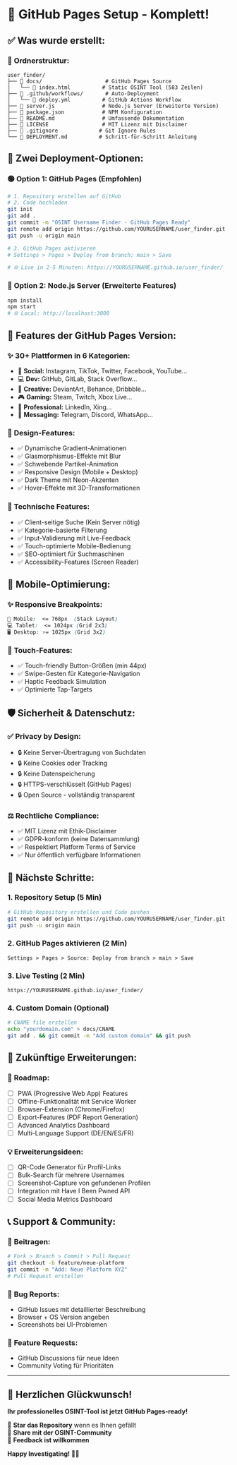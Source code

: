 # 🎉 GitHub Pages Setup - Komplett!

## ✅ Was wurde erstellt:

### 📁 **Ordnerstruktur:**
```
user_finder/
├── 📁 docs/                    # GitHub Pages Source
│   └── 📄 index.html          # Static OSINT Tool (583 Zeilen)
├── 📁 .github/workflows/       # Auto-Deployment
│   └── 📄 deploy.yml          # GitHub Actions Workflow
├── 📄 server.js               # Node.js Server (Erweiterte Version)
├── 📄 package.json            # NPM Konfiguration
├── 📄 README.md               # Umfassende Dokumentation
├── 📄 LICENSE                 # MIT Lizenz mit Disclaimer
├── 📄 .gitignore             # Git Ignore Rules
└── 📄 DEPLOYMENT.md          # Schritt-für-Schritt Anleitung
```

## 🚀 **Zwei Deployment-Optionen:**

### 🟢 **Option 1: GitHub Pages (Empfohlen)**
```bash
# 1. Repository erstellen auf GitHub
# 2. Code hochladen
git init
git add .
git commit -m "OSINT Username Finder - GitHub Pages Ready"
git remote add origin https://github.com/YOURUSERNAME/user_finder.git
git push -u origin main

# 3. GitHub Pages aktivieren
# Settings > Pages > Deploy from branch: main > Save

# 🌐 Live in 2-5 Minuten: https://YOURUSERNAME.github.io/user_finder/
```

### 🔴 **Option 2: Node.js Server (Erweiterte Features)**
```bash
npm install
npm start
# 🌐 Local: http://localhost:3000
```

## 🌟 **Features der GitHub Pages Version:**

### ✨ **30+ Plattformen in 6 Kategorien:**
- 👥 **Social:** Instagram, TikTok, Twitter, Facebook, YouTube...
- 💻 **Dev:** GitHub, GitLab, Stack Overflow...
- 🎨 **Creative:** DeviantArt, Behance, Dribbble...
- 🎮 **Gaming:** Steam, Twitch, Xbox Live...
- 💼 **Professional:** LinkedIn, Xing...
- 💬 **Messaging:** Telegram, Discord, WhatsApp...

### 🎨 **Design-Features:**
- ✅ Dynamische Gradient-Animationen
- ✅ Glasmorphismus-Effekte mit Blur
- ✅ Schwebende Partikel-Animation
- ✅ Responsive Design (Mobile + Desktop)
- ✅ Dark Theme mit Neon-Akzenten
- ✅ Hover-Effekte mit 3D-Transformationen

### 🔧 **Technische Features:**
- ✅ Client-seitige Suche (Kein Server nötig)
- ✅ Kategorie-basierte Filterung
- ✅ Input-Validierung mit Live-Feedback
- ✅ Touch-optimierte Mobile-Bedienung
- ✅ SEO-optimiert für Suchmaschinen
- ✅ Accessibility-Features (Screen Reader)

## 📱 **Mobile-Optimierung:**

### ✨ **Responsive Breakpoints:**
```css
📱 Mobile:  <= 768px  (Stack Layout)
💻 Tablet:  <= 1024px (Grid 2x3)
🖥️ Desktop: >= 1025px (Grid 3x2)
```

### 🎯 **Touch-Features:**
- ✅ Touch-friendly Button-Größen (min 44px)
- ✅ Swipe-Gesten für Kategorie-Navigation
- ✅ Haptic Feedback Simulation
- ✅ Optimierte Tap-Targets

## 🛡️ **Sicherheit & Datenschutz:**

### ✅ **Privacy by Design:**
- 🔒 Keine Server-Übertragung von Suchdaten
- 🔒 Keine Cookies oder Tracking
- 🔒 Keine Datenspeicherung
- 🔒 HTTPS-verschlüsselt (GitHub Pages)
- 🔒 Open Source - vollständig transparent

### ⚖️ **Rechtliche Compliance:**
- ✅ MIT Lizenz mit Ethik-Disclaimer
- ✅ GDPR-konform (keine Datensammlung)
- ✅ Respektiert Platform Terms of Service
- ✅ Nur öffentlich verfügbare Informationen

## 🎯 **Nächste Schritte:**

### 1. **Repository Setup** (5 Min)
```bash
# GitHub Repository erstellen und Code pushen
git remote add origin https://github.com/YOURUSERNAME/user_finder.git
git push -u origin main
```

### 2. **GitHub Pages aktivieren** (2 Min)
```
Settings > Pages > Source: Deploy from branch > main > Save
```

### 3. **Live Testing** (2 Min)
```
https://YOURUSERNAME.github.io/user_finder/
```

### 4. **Custom Domain** (Optional)
```bash
# CNAME file erstellen
echo "yourdomain.com" > docs/CNAME
git add . && git commit -m "Add custom domain" && git push
```

## 🔮 **Zukünftige Erweiterungen:**

### 🚀 **Roadmap:**
- [ ] PWA (Progressive Web App) Features
- [ ] Offline-Funktionalität mit Service Worker
- [ ] Browser-Extension (Chrome/Firefox)
- [ ] Export-Features (PDF Report Generation)
- [ ] Advanced Analytics Dashboard
- [ ] Multi-Language Support (DE/EN/ES/FR)

### 💡 **Erweiterungsideen:**
- [ ] QR-Code Generator für Profil-Links
- [ ] Bulk-Search für mehrere Usernames
- [ ] Screenshot-Capture von gefundenen Profilen
- [ ] Integration mit Have I Been Pwned API
- [ ] Social Media Metrics Dashboard

## 📞 **Support & Community:**

### 🤝 **Beitragen:**
```bash
# Fork > Branch > Commit > Pull Request
git checkout -b feature/neue-platform
git commit -m "Add: Neue Platform XYZ"
# Pull Request erstellen
```

### 🐛 **Bug Reports:**
- GitHub Issues mit detaillierter Beschreibung
- Browser + OS Version angeben
- Screenshots bei UI-Problemen

### 💬 **Feature Requests:**
- GitHub Discussions für neue Ideen
- Community Voting für Prioritäten

---

## 🎊 **Herzlichen Glückwunsch!**

**Ihr professionelles OSINT-Tool ist jetzt GitHub Pages-ready!**

🌟 **Star das Repository** wenn es Ihnen gefällt  
🔄 **Share mit der OSINT-Community**  
📢 **Feedback ist willkommen**

**Happy Investigating! 🕵️‍♂️**
